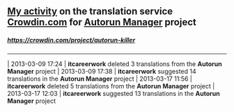 ## [My activity](https://crowdin.com/profile/itcareerwork/activity "My profile") on the translation service [Crowdin.com](https://crowdin.com "crowdin.com") for [Autorun Manager](https://crowdin.com/project/autorun-killer "Autorun Manager Crowdin") project
##### <https://crowdin.com/project/autorun-killer>
***
| 2013-03-09 17:24 | **itcareerwork** deleted 3 translations from the **Autorun Manager** project
| 2013-03-09 17:38 | **itcareerwork** suggested 14 translations in the **Autorun Manager** project
| 2013-03-17 11:56 | **itcareerwork** deleted 5 translations from the **Autorun Manager** project
| 2013-03-17 12:03 | **itcareerwork** suggested 13 translations in the **Autorun Manager** project
